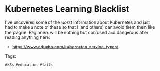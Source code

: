 # Kubernetes Learning Blacklist

I've uncovered some of the *worst* information about Kubernetes and just
had to make a note of these so that I (and others) can avoid them them
like the plague. Beginners will be nothing but confused and dangerous
after reading anything here:

* <https://www.educba.com/kubernetes-service-types/>

Tags:

    #k8s #education #fails

